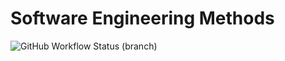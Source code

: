 # Software Engineering Methods
![GitHub Workflow Status (branch)](https://img.shields.io/github/workflow/status/40614802-Zwe-Htut-Htay-Lwin/lab1/main.yml?branch=develop)